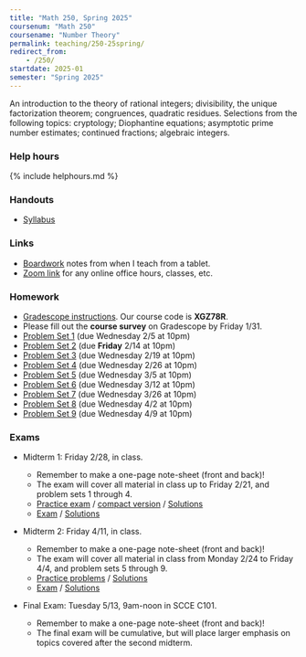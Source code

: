 ```yaml
---
title: "Math 250, Spring 2025"
coursenum: "Math 250"
coursename: "Number Theory"
permalink: teaching/250-25spring/
redirect_from:
    - /250/
startdate: 2025-01
semester: "Spring 2025"
---
```


An introduction to the theory of rational integers; divisibility, the unique factorization theorem; congruences, quadratic residues. Selections from the following topics: cryptology; Diophantine equations; asymptotic prime number estimates; continued fractions; algebraic integers.

### Help hours

{% include helphours.md %}

### Handouts

*   [Syllabus](handouts/syllabus.pdf)


### Links

*   [Boardwork](https://drive.google.com/open?id=1mzENhCobjlAgDKug-u8PligzzJIYJYDH&usp=drive_fs) notes from when I teach from a tablet.
*   [Zoom link](https://amherstcollege.zoom.us/j/97816492611?pwd=VnFGcktXWTFXc2lTa2tXQVlkMU5Vdz09) for any online office hours, classes, etc.

### Homework

* [Gradescope instructions](handouts/gsinfo.pdf). Our course code is **XGZ78R**.
* Please fill out the **course survey** on Gradescope by Friday 1/31.
* [Problem Set 1](psets/pset1.pdf) (due Wednesday 2/5 at 10pm)
* [Problem Set 2](psets/pset2.pdf) (due **Friday** 2/14 at 10pm)
* [Problem Set 3](psets/pset3.pdf) (due Wednesday 2/19 at 10pm)
* [Problem Set 4](psets/pset4.pdf) (due Wednesday 2/26 at 10pm)
* [Problem Set 5](psets/pset5.pdf) (due Wednesday 3/5 at 10pm)
* [Problem Set 6](psets/pset6.pdf) (due Wednesday 3/12 at 10pm)
* [Problem Set 7](psets/pset7.pdf) (due Wednesday 3/26 at 10pm)
* [Problem Set 8](psets/pset8.pdf) (due Wednesday 4/2 at 10pm)
* [Problem Set 9](psets/pset9.pdf) (due Wednesday 4/9 at 10pm)


### Exams

* Midterm 1: Friday 2/28, in class.
    * Remember to make a one-page note-sheet (front and back)!
    * The exam will cover all material in class up to Friday 2/21, and problem sets 1 through 4.
    * [Practice exam](exams/midterm1practice.pdf) / [compact version](exams/midterm1practice-compact.pdf) / [Solutions](exams/midterm1practice-soln.pdf)
    * [Exam](exams/midterm1compact.pdf) / [Solutions](https://drive.google.com/file/d/1DfjdxIsSHoR0sPJsYWxzAUjrIQ2cAHni/view?usp=sharing)

* Midterm 2: Friday 4/11, in class.
    * Remember to make a one-page note-sheet (front and back)!
    * The exam will cover all material in class from Monday 2/24 to Friday 4/4, and problem sets 5 through 9.
    * [Practice problems](exams/midterm2practice.pdf) / [Solutions](exams/midterm2practice-soln.pdf)
    * [Exam](exams/midterm2.pdf) / [Solutions](https://drive.google.com/file/d/16q3cINqLco3OnpNmrmT1IESObdbRwZXI/view?usp=sharing)


* Final Exam: Tuesday 5/13, 9am-noon in SCCE C101.
    * Remember to make a one-page note-sheet (front and back)!
    * The final exam will be cumulative, but will place larger emphasis on topics covered after the second midterm.
